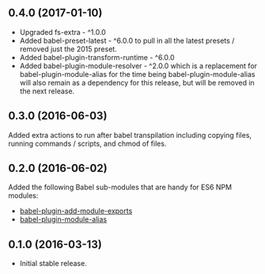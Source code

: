 ## 0.4.0 (2017-01-10)
- Upgraded fs-extra - ^1.0.0
- Added babel-preset-latest - ^6.0.0 to pull in all the latest presets / removed just the 2015 preset.
- Added babel-plugin-transform-runtime - ^6.0.0
- Added babel-plugin-module-resolver - ^2.0.0 which is a replacement for babel-plugin-module-alias for the time being
babel-plugin-module-alias will also remain as a dependency for this release, but will be removed in the next release.

## 0.3.0 (2016-06-03)
Added extra actions to run after babel transpilation including copying files, running commands / scripts, and chmod of files.

## 0.2.0 (2016-06-02)
Added the following Babel sub-modules that are handy for ES6 NPM modules:
- [babel-plugin-add-module-exports](https://www.npmjs.com/package/babel-plugin-add-module-exports)
- [babel-plugin-module-alias](https://www.npmjs.com/package/babel-plugin-module-alias)

## 0.1.0 (2016-03-13)
- Initial stable release.

